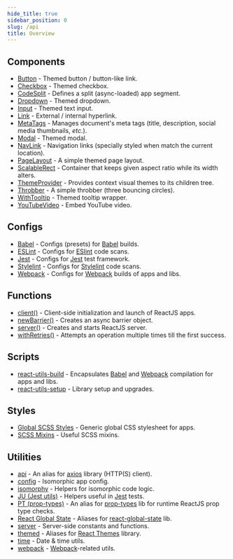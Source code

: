 ```yaml
---
hide_title: true
sidebar_position: 0
slug: /api
title: Overview
---
```


## Components
- [Button](/docs/api/components/button) - Themed button / button-like link.
- [Checkbox](/docs/api/components/checkbox) - Themed checkbox.
- [CodeSplit](/docs/api/components/codesplit) - Defines a split (async-loaded)
  app segment.
- [Dropdown](/docs/api/components/dropdown) - Themed dropdown.
- [Input](/docs/api/components/input) - Themed text input.
- [Link](/docs/api/components/link) - External / internal hyperlink.
- [MetaTags](/docs/api/components/metatags) - Manages document's meta tags
  (title, description, social media thumbnails, _etc._).
- [Modal](/docs/api/components/modal) - Themed modal.
- [NavLink](/docs/api/components/navlink) - Navigation links (specially styled
  when match the current location).
- [PageLayout](/docs/api/components/pagelayout) - A simple themed page layout.
- [ScalableRect](/docs/api/components/scalablerect) - Container that keeps given
  aspect ratio while its width alters.
- [ThemeProvider](/docs/api/components/themeprovider) - Provides context visual
  themes to its children tree.
- [Throbber](/docs/api/components/throbber) - A simple throbber (three bouncing
  circles).
- [WithTooltip](/docs/api/components/withtooltip) - Themed tooltip wrapper.
- [YouTubeVideo](/docs/api/components/youtubevideo) - Embed YouTube video.

## Configs
- [Babel](/docs/api/configs/babel) - Configs (presets) for [Babel] builds.
- [ESLint](/docs/api/configs/eslint) - Configs for [ESlint] code scans.
- [Jest](/docs/api/configs/jest) - Configs for [Jest] test framework.
- [Stylelint](/docs/api/configs/stylelint) - Configs for [Stylelint] code scans.
- [Webpack](/docs/api/configs/webpack) - Configs for [Webpack] builds of apps
  and libs.

## Functions
- [client()](/docs/api/functions/client) - Client-side initialization and
  launch of ReactJS apps.
- [newBarrier()](/docs/api/functions/newbarrier) - Creates an async barrier
  object.
- [server()](/docs/api/functions/server) - Creates and starts ReactJS server.
- [withRetries()](/docs/api/functions/withretries) - Attempts an operation
  multiple times till the first success.

## Scripts
- [react-utils-build](/docs/api/scripts/react-utils-build) - Encapsulates [Babel]
  and [Webpack] compilation for apps and libs.
- [react-utils-setup](/docs/api/scripts/react-utils-setup) - Library setup and
  upgrades.

## Styles
- [Global SCSS Styles](/docs/api/styles/global) - Generic global CSS stylesheet
  for apps.
- [SCSS Mixins](/docs/api/styles/mixins) - Useful SCSS mixins.

## Utilities
- [api](/docs/api/utils/api) - An alias for [axios] library (HTTP(S) client).
- [config](/docs/api/utils/config) - Isomorphic app config.
- [isomorphy](/docs/api/utils/isomorphy) - Helpers for isomorphic code logic.
- [JU (Jest utils)](/docs/api/utils/jest-utils) - Helpers useful in [Jest] tests.
- [PT (prop-types)](/docs/api/utils/prop-types) - An alias for [prop-types] lib
  for runtime ReactJS prop type checks.
- [React Global State](/docs/api/utils/react-global-state) - Aliases for
  [react-global-state](https://dr.pogodin.studio/docs/react-global-state/index.html)
  lib.
- [server](/docs/api/utils/server) - Server-side constants and functions.
- [themed](/docs/api/utils/themed) - Aliases for
  [React Themes](https://dr.pogodin.studio/docs/react-themes) library.
- [time](/docs/api/utils/time) - Date & time utils.
- [webpack](/docs/api/utils/webpack) - [Webpack]-related utils.

[axios]: https://www.npmjs.com/package/axios
[Babel]: https://babeljs.io
[ESLint]: https://eslint.org
[Jest]: https://jestjs.io
[prop-types]: https://www.npmjs.com/package/prop-types
[Stylelint]: https://stylelint.io
[Webpack]: https://webpack.js.org
